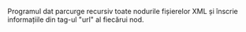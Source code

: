 Programul dat parcurge recursiv toate nodurile fișierelor XML și înscrie informațiile din tag-ul "url" al fiecărui nod.
